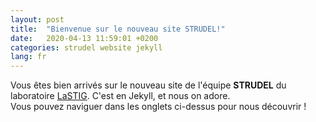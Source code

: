 ```yaml
---
layout: post
title:  "Bienvenue sur le nouveau site STRUDEL!"
date:   2020-04-13 11:59:01 +0200
categories: strudel website jekyll
lang: fr
---
```

Vous êtes bien arrivés sur le nouveau site de l'équipe <b>STRUDEL</b> du laboratoire <a href="https://www.umr-lastig.fr" target="_blank">LaSTIG</a>. C'est en Jekyll, et nous on adore. <br>
Vous pouvez naviguer dans les onglets ci-dessus pour nous découvrir !